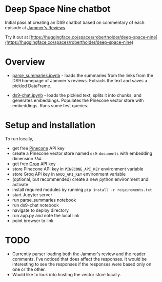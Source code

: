 # Deep Space Nine chatbot

Initial pass at creating an DS9 chatbot based on commentary of each episode at [Jammer's Reviews](https://www.jammersreviews.com/st-ds9/) 

Try it out at [https://huggingface.co/spaces/robertholder/deep-space-nine](https://huggingface.co/spaces/robertholder/deep-space-nine)


# Overview

- [parse_summaries.ipynb](https://github.com/RobertHolderIII/LLM/blob/main/deep-space-nine/parse_summaries.ipynb) - loads the summaries from the links from the DS9 homepage of Jammer's reviews. Extracts the text and saves a pickled DataFrame.

- [ds9-chat.ipynb](https://github.com/RobertHolderIII/LLM/blob/main/deep-space-nine/ds9-chat.ipynb) - loads the pickled text, splits it into chunks, and generates embeddings. Populates the Pinecone vector store with embeddings.  Runs some test queries.


# Setup and installation

To run locally,

- get free [Pinecone](https://www.pinecone.io/) API key
- create a Pinecone vector store named `ds9-documents` with embedding dimension `384`.
- get free [Groq](https://console.groq.com/home) API key
- store Pinecone API key in `PINECONE_API_KEY` environment variable
- store Groq API key in `GROQ_API_KEY` environment variable
- (optional, but recommended) create a new python environment and activate
- install required modules by running `pip install -r requirements.txt`
- start Jupyter server
- run parse_summaries notebook
- run ds9-chat notebook
- navigate to deploy directory
- run app.py and note the local link
- point browser to link 




# TODO

- Currently parser loading both the Jammer's review and the reader comments.  I've noticed that does affect the responses.  It would be interesting to see the responses if the responses were based only on one or the other.
- Would like to look into hosting the vector store locally.

